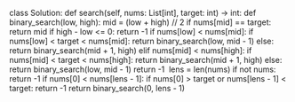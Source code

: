 class Solution:
def search(self, nums: List[int], target: int) -> int:
def binary_search(low, high):
mid = (low + high) // 2
if nums[mid] == target:
return mid
if high - low <= 0:
return -1
if nums[low] < nums[mid]:
if nums[low] < target < nums[mid]:
return binary_search(low, mid - 1)
else:
return binary_search(mid + 1, high)
elif nums[mid] < nums[high]:
if nums[mid] < target < nums[high]:
return binary_search(mid + 1, high)
else:
return binary_search(low, mid - 1)
return -1
​
lens = len(nums)
if not nums:
return -1
if nums[0] < nums[lens - 1]:
if nums[0] > target or nums[lens - 1] < target:
return -1
return binary_search(0, lens - 1)
